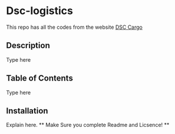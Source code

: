 # Dsc-logistics
This repo has all the codes from the website [DSC Cargo](http://www.dsc-logistic.com)
## Description
Type here
## Table of Contents
Type here
## Installation
Explain here.
** Make Sure you complete Readme and Licsence! **

